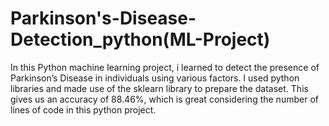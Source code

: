 # Parkinson's-Disease-Detection_python(ML-Project)
In this Python machine learning project, i learned to detect the presence of Parkinson’s Disease in individuals using various factors. I used python libraries and made use of the sklearn library to prepare the dataset. This gives us an accuracy of 88.46%, which is great considering the number of lines of code in this python project.
